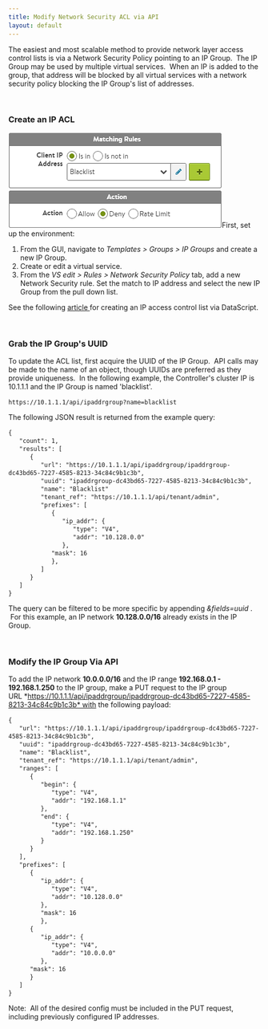 ```yaml
---
title: Modify Network Security ACL via API
layout: default
---
```

The easiest and most scalable method to provide network layer access control lists is via a Network Security Policy pointing to an IP Group.  The IP Group may be used by multiple virtual services.  When an IP is added to the group, that address will be blocked by all virtual services with a network security policy blocking the IP Group's list of addresses.  

 

### Create an IP ACL

<img class="size-full wp-image-756 alignright" src="img/ACL2.png" alt="ACL2" width="427" height="189">First, set up the environment:
<ol> 
 <li>From the GUI, navigate to <em>Templates &gt; Groups &gt; IP Groups</em> and create a new IP Group.</li> 
 <li>Create or edit a virtual service.</li> 
 <li>From the <em>VS edit &gt; Rules &gt; Network Security Policy</em> tab, add a new Network Security rule.  Set the match to IP address and select the new IP Group from the pull down list.</li> 
</ol> 

See the following <a href="/docs/16.2/block-an-ip-address-to-a-virtual-service/">article </a>for creating an IP access control list via DataScript.

 

### Grab the IP Group's UUID

To update the ACL list, first acquire the UUID of the IP Group.  API calls may be made to the name of an object, though UUIDs are preferred as they provide uniqueness.  In the following example, the Controller's cluster IP is 10.1.1.1 and the IP Group is named 'blacklist'.

<pre><code class="language-lua">https://10.1.1.1/api/ipaddrgroup?name=blacklist</code></pre>  

The following JSON result is returned from the example query:

<pre><code class="language-lua">{
   "count": 1,
   "results": [
      {
         "url": "https://10.1.1.1/api/ipaddrgroup/ipaddrgroup-dc43bd65-7227-4585-8213-34c84c9b1c3b",
         "uuid": "ipaddrgroup-dc43bd65-7227-4585-8213-34c84c9b1c3b",
         "name": "Blacklist"
         "tenant_ref": "https://10.1.1.1/api/tenant/admin",
         "prefixes": [
            {
               "ip_addr": {
                  "type": "V4",
                  "addr": "10.128.0.0"
               },
            "mask": 16
            },
         ]
      }
   ]
}</code></pre>  

The query can be filtered to be more specific by appending *&fields=uuid* .  For this example, an IP network **10.128.0.0/16** already exists in the IP Group.

 

### Modify the IP Group Via API

To add the IP network **10.0.0.0/16** and the IP range **192.168.0.1 - 192.168.1.250** to the IP group, make a PUT request to the IP group URL *https://10.1.1.1/api/ipaddrgroup/ipaddrgroup-dc43bd65-7227-4585-8213-34c84c9b1c3b* with the following payload:

<pre><code class="language-lua">{
   "url": "https://10.1.1.1/api/ipaddrgroup/ipaddrgroup-dc43bd65-7227-4585-8213-34c84c9b1c3b",
   "uuid": "ipaddrgroup-dc43bd65-7227-4585-8213-34c84c9b1c3b",
   "name": "Blacklist",
   "tenant_ref": "https://10.1.1.1/api/tenant/admin",
   "ranges": [
      {
         "begin": {
            "type": "V4",
            "addr": "192.168.1.1"
         },
         "end": {
            "type": "V4",
            "addr": "192.168.1.250"
         }
      }
   ],
   "prefixes": [
      {
         "ip_addr": {
            "type": "V4",
            "addr": "10.128.0.0"
         },
         "mask": 16
         },
      {
         "ip_addr": {
            "type": "V4",
            "addr": "10.0.0.0"
         },
      "mask": 16
      }
   ]
}</code></pre>  

Note:  All of the desired config must be included in the PUT request, including previously configured IP addresses.

